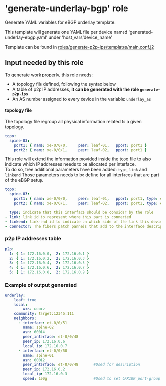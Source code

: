 
# 'generate-underlay-bgp' role

Generate YAML variables for eBGP underlay template.

This template will generate one YAML file per device named 'generated-underlay-ebgp.yaml' under 'host_vars/device_name'

Template can be found in [roles/generate-p2p-ips/templates/main.conf.j2 ](templates/main.conf.j2)

## Input needed by this role

To generate work properly, this role needs:
- A topology file defined, following the syntax below
- A table of p2p IP addresses, __it can be generated with the role `generate-p2p-ips`__
- An AS number assigned to every device in the variable: `underlay_as`

#### topology file

The topology file regroup all physical information related to a given topology.
```yaml
topo:
  spine-03:
    port1: { name: xe-0/0/0,     peer: leaf-01,   pport: port1 }
    port2: { name: xe-0/0/1,     peer: leaf-02,   pport: port1 }
```

This role will extend the information provided inside the topo file to also indicate which IP addresses
needs to be allocated per interface.  
To do so, tree additional parameters have been added: `type`, `link` and `linkend`
Those parameters needs to be define for all interfaces that are part of the eBGP setup.
```yaml
topo:
  spine-03:
    port1: { name: xe-0/0/0,     peer: leaf-01,   pport: port1, type: ebgp, link: 11, linkend: 1 , connector: Patch1}
    port2: { name: xe-0/0/1,     peer: leaf-02,   pport: port1, type: ebgp, link: 13, linkend: 1 , connector: Patch2}
```


```yaml
  type: indicate that this interface should be consider by the role
- link: link id to represent where this part is connected
- linkend: link-end id to indicate on which side of the link this device is.
- connector: The fibers patch pannels that add to the interface description
```

### p2p IP addresses table
```yaml
p2p:
  1: { 1: 172.16.0.0,  2: 172.16.0.1 }
  2: { 1: 172.16.0.2,  2: 172.16.0.3 }
  3: { 1: 172.16.0.4,  2: 172.16.0.5 }
  4: { 1: 172.16.0.6,  2: 172.16.0.7 }
  5: { 1: 172.16.0.8,  2: 172.16.0.9 }
```

### Example of output generated
```yaml
underlay:
    leaf: true
    local:
        asn: 60012
    community: target:12345:111
    neighbors:
      - interface: et-0/0/51
        name: spine-02
        asn: 60014
        peer_interface: et-0/0/48	
        peer_ip: 172.16.0.6
        local_ip: 172.16.0.7
      - interface: et-0/0/50
        name: spine-01
        asn: 60012
        peer_interface: et-0/0/48		#Used for description
        peer_ip: 172.16.0.2
        local_ip: 172.16.0.3
        speed: 100g						#Used to set QFX10K port-group to 100g (Under chassis fpc)
```
